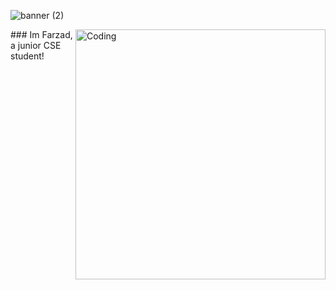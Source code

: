 ![banner (2)](https://github.com/GeneralSpaz/GeneralSpaz/assets/30361659/acb655a5-e30c-45b1-ab54-729e8eb4d577)

<img align="right" alt="Coding" width="400" src="https://img2.reactor.cc/pics/post/%D0%B3%D0%B8%D1%84%D0%BA%D0%B8-Pixel-Art-Pixel-Gif-Warhammer-40000-6235519.gif">
### Im Farzad, a junior CSE student!

<!--
**GeneralSpaz/GeneralSpaz** is a ✨ _special_ ✨ repository because its `README.md` (this file) appears on your GitHub profile.

Here are some ideas to get you started:


- 🔭 I’m currently working on ...
- 🌱 I’m currently learning ...
- 👯 I’m looking to collaborate on ...
- 🤔 I’m looking for help with ...
- 💬 Ask me about ...
- 📫 How to reach me: ...
- 😄 Pronouns: ...
- ⚡ Fun fact: ...
-->

